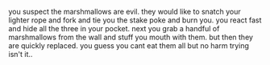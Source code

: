 you suspect the marshmallows are evil. 
they would like to snatch your lighter rope and fork and tie you the stake poke and burn you.
you react fast and hide all the three in your pocket. 
next you grab a handful of marshmallows from the wall and stuff you mouth with them.
but then they are quickly replaced. 
you guess you cant eat them all but no harm trying isn't it..